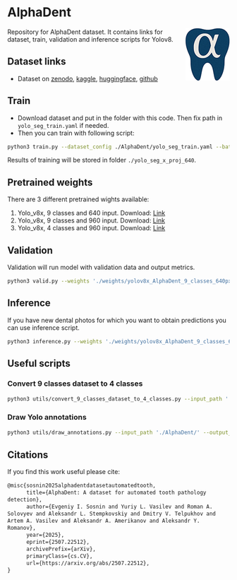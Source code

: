 # AlphaDent
<img align="right" src="images/Logo_100px.png" alt="Описание" width="100">
Repository for AlphaDent dataset. It contains links for dataset, train, validation and inference scripts for Yolov8.

## Dataset links

* Dataset on [zenodo](https://zenodo.org/records/16582489), [kaggle](https://www.kaggle.com/competitions/alpha-dent/data), [huggingface](https://huggingface.co/datasets/ZFTurbo/AlphaDent), [github](https://github.com/ZFTurbo/AlphaDent/releases/tag/v1.1)

## Train

* Download dataset and put in the folder with this code. Then fix path in `yolo_seg_train.yaml` if needed.
* Then you can train with following script:

```bash
python3 train.py --dataset_config ./AlphaDent/yolo_seg_train.yaml --batch_size 16 --epochs 100 --image_size 640
```

Results of training will be stored in folder `./yolo_seg_x_proj_640`.

## Pretrained weights

There are 3 different pretrained wights available: 
1) Yolo_v8x, 9 classes and 640 input. Download: [Link](https://github.com/ZFTurbo/AlphaDent/releases/download/v1.0/yolov8x_AlphaDent_9_classes_640px.pt)
2) Yolo_v8x, 9 classes and 960 input. Download: [Link](https://github.com/ZFTurbo/AlphaDent/releases/download/v1.0/yolov8x_AlphaDent_9_classes_960px.pt)
3) Yolo_v8x, 4 classes and 960 input. Download: [Link](https://github.com/ZFTurbo/AlphaDent/releases/download/v1.0/yolov8x_AlphaDent_4_classes_960px.pt)


## Validation

Validation will run model with validation data and output metrics.

```bash
python3 valid.py --weights './weights/yolov8x_AlphaDent_9_classes_640px.pt' --dataset_config './AlphaDent/yolo_seg_train.yaml' --batch_size 16 --epochs 100 --image_size 640
```

## Inference

If you have new dental photos for which you want to obtain predictions you can use inference script.

```bash
python3 inference.py --weights './weights/yolov8x_AlphaDent_9_classes_640px.pt' --input_path './AlphaDent/images/test/' --output_path './output/' --batch_size 16 --image_size 640
```

## Useful scripts

### Convert 9 classes dataset to 4 classes

```bash
python3 utils/convert_9_classes_dataset_to_4_classes.py --input_path './AlphaDent/' --output_path './AlphaDent_4_classes/' 
```

### Draw Yolo annotations

```bash
python3 utils/draw_annotations.py --input_path './AlphaDent/' --output_path './Draw_Annotations/' 
```

## Citations

If you find this work useful please cite:

```
@misc{sosnin2025alphadentdatasetautomatedtooth,
      title={AlphaDent: A dataset for automated tooth pathology detection}, 
      author={Evgeniy I. Sosnin and Yuriy L. Vasilev and Roman A. Solovyev and Aleksandr L. Stempkovskiy and Dmitry V. Telpukhov and Artem A. Vasilev and Aleksandr A. Amerikanov and Aleksandr Y. Romanov},
      year={2025},
      eprint={2507.22512},
      archivePrefix={arXiv},
      primaryClass={cs.CV},
      url={https://arxiv.org/abs/2507.22512}, 
}
```



